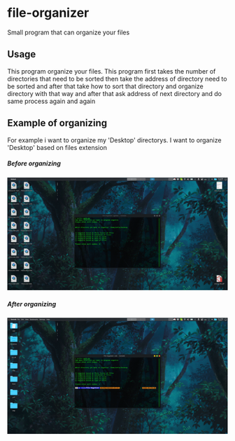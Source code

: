 # file-organizer

Small program that can organize your files

## Usage 

This program organize your files.
This program first takes the number of directories that need to be sorted then take the address of directory need to be sorted and after that take how to sort that directory and organize directory with that way and after that ask address of next directory and do same process again and again

## Example of organizing

  For example i want to organize my 'Desktop' directorys. I want to organize 'Desktop' based on files extension

  ##### Before organizing
  ![Before](./Before.png)
  ##### After organizing
  ![After](./After.png)
